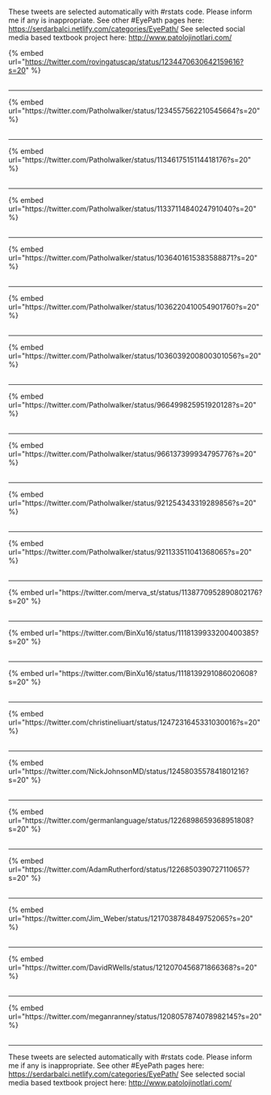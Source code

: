 

These tweets are selected automatically with #rstats code. Please inform me if any is inappropriate.
See other #EyePath pages here: https://serdarbalci.netlify.com/categories/EyePath/ 
See selected social media based textbook project here: http://www.patolojinotlari.com/

{% embed url="https://twitter.com/rovingatuscap/status/1234470630642159616?s=20" %}<br>
<br>
<hr>
{% embed url="https://twitter.com/Patholwalker/status/1234557562210545664?s=20" %}<br>
<br>
<hr>
{% embed url="https://twitter.com/Patholwalker/status/1134617515114418176?s=20" %}<br>
<br>
<hr>
{% embed url="https://twitter.com/Patholwalker/status/1133711484024791040?s=20" %}<br>
<br>
<hr>
{% embed url="https://twitter.com/Patholwalker/status/1036401615383588871?s=20" %}<br>
<br>
<hr>
{% embed url="https://twitter.com/Patholwalker/status/1036220410054901760?s=20" %}<br>
<br>
<hr>
{% embed url="https://twitter.com/Patholwalker/status/1036039200800301056?s=20" %}<br>
<br>
<hr>
{% embed url="https://twitter.com/Patholwalker/status/966499825951920128?s=20" %}<br>
<br>
<hr>
{% embed url="https://twitter.com/Patholwalker/status/966137399934795776?s=20" %}<br>
<br>
<hr>
{% embed url="https://twitter.com/Patholwalker/status/921254343319289856?s=20" %}<br>
<br>
<hr>
{% embed url="https://twitter.com/Patholwalker/status/921133511041368065?s=20" %}<br>
<br>
<hr>
{% embed url="https://twitter.com/merva_st/status/1138770952890802176?s=20" %}<br>
<br>
<hr>
{% embed url="https://twitter.com/BinXu16/status/1118139933200400385?s=20" %}<br>
<br>
<hr>
{% embed url="https://twitter.com/BinXu16/status/1118139291086020608?s=20" %}<br>
<br>
<hr>
{% embed url="https://twitter.com/christineliuart/status/1247231645331030016?s=20" %}<br>
<br>
<hr>
{% embed url="https://twitter.com/NickJohnsonMD/status/1245803557841801216?s=20" %}<br>
<br>
<hr>
{% embed url="https://twitter.com/germanlanguage/status/1226898659368951808?s=20" %}<br>
<br>
<hr>
{% embed url="https://twitter.com/AdamRutherford/status/1226850390727110657?s=20" %}<br>
<br>
<hr>
{% embed url="https://twitter.com/Jim_Weber/status/1217038784849752065?s=20" %}<br>
<br>
<hr>
{% embed url="https://twitter.com/DavidRWells/status/1212070456871866368?s=20" %}<br>
<br>
<hr>
{% embed url="https://twitter.com/meganranney/status/1208057874078982145?s=20" %}<br>
<br>
<hr>


These tweets are selected automatically with #rstats code. Please inform me if any is inappropriate.
See other #EyePath pages here: https://serdarbalci.netlify.com/categories/EyePath/ 
See selected social media based textbook project here: http://www.patolojinotlari.com/

